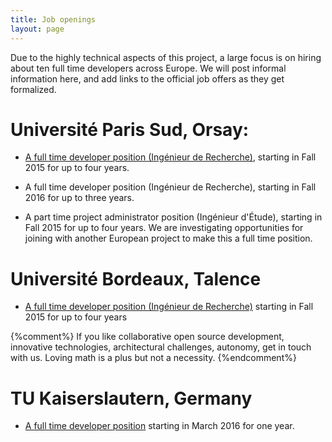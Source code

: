 ```yaml
---
title: Job openings
layout: page
---
```


Due to the highly technical aspects of this project, a large focus is
on hiring about ten full time developers across Europe. We will post
informal information here, and add links to the official job offers as
they get formalized.

# Université Paris Sud, Orsay:

- [A full time developer position (Ingénieur de Recherche)](http://opendreamkit.org/2015/05/22/developer-position-paris-sud),
  starting in Fall 2015 for up to four years.

- A full time developer position (Ingénieur de Recherche), starting
  in Fall 2016 for up to three years.

- A part time project administrator position (Ingénieur d'Étude),
  starting in Fall 2015 for up to four years. We are investigating
  opportunities for joining with another European project to make this
  a full time position.


# Université Bordeaux, Talence

- [A full time developer position (Ingénieur de Recherche)](http://opendreamkit.org/2015/05/29/developer-position-bordeaux)
  starting in Fall 2015 for up to four years

{%comment%}
If you like collaborative open source development, innovative
technologies, architectural challenges, autonomy, get in touch with
us. Loving math is a plus but not a necessity.
{%endcomment%}

# TU Kaiserslautern, Germany

- [A full time developer position](http://opendreamkit.org/2015/07/01/developer-position-kaiserslautern)
  starting in March 2016 for one year.


